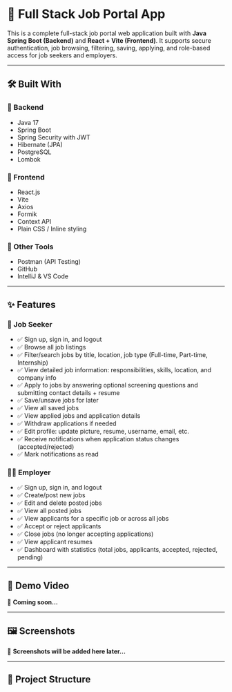 # 💼 Full Stack Job Portal App

This is a complete full-stack job portal web application built with **Java Spring Boot (Backend)** and **React + Vite (Frontend)**. It supports secure authentication, job browsing, filtering, saving, applying, and role-based access for job seekers and employers.

---

## 🛠️ Built With

### 🧠 Backend
- Java 17
- Spring Boot
- Spring Security with JWT
- Hibernate (JPA)
- PostgreSQL
- Lombok

### 🎨 Frontend
- React.js
- Vite
- Axios
- Formik
- Context API
- Plain CSS / Inline styling

### 🔗 Other Tools
- Postman (API Testing)
- GitHub
- IntelliJ & VS Code

---

## ✨ Features

### 👤 Job Seeker
- ✅ Sign up, sign in, and logout
- ✅ Browse all job listings
- ✅ Filter/search jobs by title, location, job type (Full-time, Part-time, Internship)
- ✅ View detailed job information: responsibilities, skills, location, and company info
- ✅ Apply to jobs by answering optional screening questions and submitting contact details + resume
- ✅ Save/unsave jobs for later
- ✅ View all saved jobs
- ✅ View applied jobs and application details
- ✅ Withdraw applications if needed
- ✅ Edit profile: update picture, resume, username, email, etc.
- ✅ Receive notifications when application status changes (accepted/rejected)
- ✅ Mark notifications as read

### 🧑‍💼 Employer
- ✅ Sign up, sign in, and logout
- ✅ Create/post new jobs
- ✅ Edit and delete posted jobs
- ✅ View all posted jobs
- ✅ View applicants for a specific job or across all jobs
- ✅ Accept or reject applicants
- ✅ Close jobs (no longer accepting applications)
- ✅ View applicant resumes
- ✅ Dashboard with statistics (total jobs, applicants, accepted, rejected, pending)

---

## 🎥 Demo Video

🚧 **Coming soon...**

---

## 🖼️ Screenshots

🚧 **Screenshots will be added here later...**

---

## 📂 Project Structure

